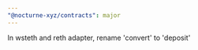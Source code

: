 ```yaml
---
"@nocturne-xyz/contracts": major
---
```


In wsteth and reth adapter, rename 'convert' to 'deposit'
